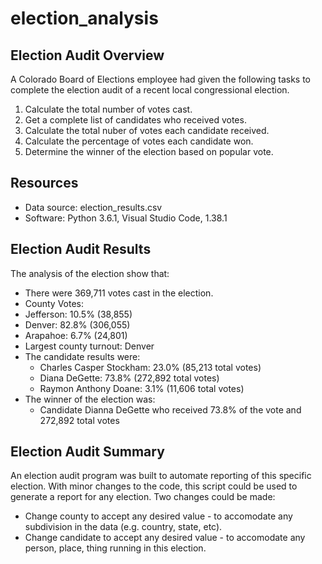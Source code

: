 # election_analysis

## Election Audit Overview
A Colorado Board of Elections employee had given the following tasks to complete the election audit of a recent local congressional election.

1. Calculate the total number of votes cast.
2. Get a complete list of candidates who received votes.
3. Calculate the total nuber of votes each candidate received.
4. Calculate the percentage of votes each candidate won.
5. Determine the winner of the election based on popular vote. 

## Resources
- Data source: election_results.csv
- Software: Python 3.6.1, Visual Studio Code, 1.38.1

## Election Audit Results
The analysis of the election show that:
- There were 369,711 votes cast in the election.
- County Votes:
 - Jefferson: 10.5% (38,855)
 - Denver: 82.8% (306,055)
 - Arapahoe: 6.7% (24,801)
- Largest county turnout: Denver
- The candidate results were:
    - Charles Casper Stockham: 23.0%  (85,213 total votes)
    - Diana DeGette: 73.8% (272,892 total votes)
    - Raymon Anthony Doane: 3.1% (11,606 total votes)
- The winner of the election was:
    - Candidate Dianna DeGette who received 73.8% of the vote and 272,892 total votes
## Election Audit Summary
An election audit program was built to automate reporting of this specific election.  With minor changes to the code, this script could be used to generate a report for any election.  Two changes could be made:
- Change county to accept any desired value - to accomodate any subdivision in the data (e.g. country, state, etc).
- Change candidate to accept any desired value - to accomodate any person, place, thing running in this election. 